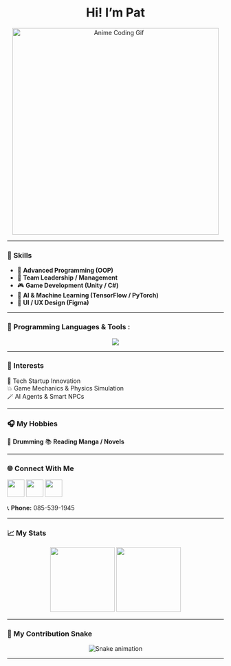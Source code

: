 <h1 align="center">Hi! I’m Pat</h1>

<p align="center">
  <img src="https://i.imgur.com/p7Gz7kR.gif" width="480px" alt="Anime Coding Gif"/>
</p>

---

### 🧠 Skills
- 🧩 **Advanced Programming (OOP)**  
- 👑 **Team Leadership / Management**  
- 🎮 **Game Development (Unity / C#)**  
- 🤖 **AI & Machine Learning (TensorFlow / PyTorch)**  
- 🎨 **UI / UX Design (Figma)**  

---

### 🧰 Programming Languages & Tools : 
<p align="center">
  <img src="https://skillicons.dev/icons?i=python,tensorflow,pytorch,cs,unity,js,mongodb,postman,figma,github&perline=5" />
</p>

---

### 💫 Interests
🧬 Tech Startup Innovation  
💥 Game Mechanics & Physics Simulation  
🪄 AI Agents & Smart NPCs  

---

### 🎧 My Hobbies
🥁 **Drumming**
📚 **Reading Manga / Novels** 

---

### 🌐 Connect With Me
<p align="left">
  <a href="https://instagram.com/Pataratarik"><img src="https://skillicons.dev/icons?i=instagram" width="40"/></a>
  <a href="https://facebook.com/PatarananSethpakdee"><img src="https://skillicons.dev/icons?i=facebook" width="40"/></a>
  <a href="mailto:patarananset@gmail.com"><img src="https://skillicons.dev/icons?i=gmail" width="40"/></a>
</p>

📞 **Phone:** 085-539-1945  

---

### 📈 My Stats
<p align="center">
  <img src="https://github-readme-stats.vercel.app/api?username=Patriciadesu&show_icons=true&theme=tokyonight&hide_border=true" height="150">
  <img src="https://github-readme-stats.vercel.app/api/top-langs/?username=Patriciadesu&layout=compact&theme=tokyonight&hide_border=true" height="150">
</p>

---

### 🐍 My Contribution Snake
<p align="center">
  <img src="https://github.com/Patriciadesu/Patriciadesu/blob/output/github-contribution-grid-snake.svg" alt="Snake animation" />
</p>

---
